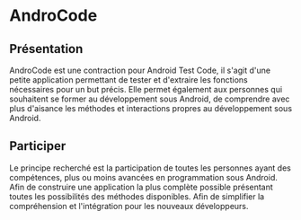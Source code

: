 ﻿# AndroCode
## Présentation
AndroCode est une contraction pour Android Test Code, il s'agit d'une petite application permettant de tester et d'extraire les fonctions nécessaires pour un but précis.
Elle permet également aux personnes qui souhaitent se former au développement sous Android, de comprendre avec plus d'aisance les méthodes et interactions propres au développement sous Android.

## Participer
Le principe recherché est la participation de toutes les personnes ayant des compétences, plus ou moins avancées en programmation sous Android.
Afin de construire une application la plus complète possible présentant toutes les possibilités des méthodes disponibles. Afin de simplifier la compréhension et l'intégration pour les nouveaux développeurs.
